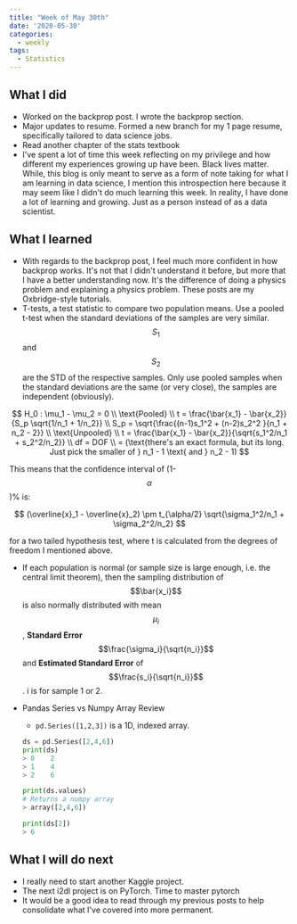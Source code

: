 ```yaml
---
title: "Week of May 30th"
date: '2020-05-30'
categories:
  - weekly
tags:
  - Statistics
---
```


## What I did

* Worked on the backprop post. I wrote the backprop section.
* Major updates to resume. Formed a new branch for my 1 page resume, specifically tailored to data science jobs.
* Read another chapter of the stats textbook
* I've spent a lot of time this week reflecting on my privilege and how different my experiences growing up have been. Black lives matter. While, this blog is only meant to serve as a form of note taking for what I am learning in data science, I mention this introspection here because it may seem like I didn't do much learning this week. In reality, I have done a lot of learning and growing. Just as a person instead of as a data scientist.

## What I learned

* With regards to the backprop post, I feel much more confident in how backprop works. It's not that I didn't understand it before, but more that I have a better understanding now. It's the difference of doing a physics problem and explaining a physics problem. These posts are my Oxbridge-style tutorials.
* T-tests, a test statistic to compare two population means. Use a pooled t-test when the standard deviations of the samples are very similar. $$S_1$$ and $$S_2$$ are the STD of the respective samples. Only use pooled samples when the standard deviations are the same (or very close), the samples are independent (obviously).

$$
H_0 : \mu_1 - \mu_2 = 0 \\
\text{Pooled} \\
t = \frac{\bar{x_1} - \bar{x_2}}{S_p \sqrt{1/n_1 + 1/n_2}} \\
S_p = \sqrt{\frac{(n-1)s_1^2 + (n-2)s_2^2 }{n_1 + n_2 - 2}} \\
\text{Unpooled} \\
t = \frac{\bar{x_1} - \bar{x_2}}{\sqrt{s_1^2/n_1 + s_2^2/n_2}} \\
df = DOF \\
= (\text{there's an exact formula, but its long. Just pick the smaller of } n_1 - 1 \text{ and } n_2 - 1)
$$

This means that the confidence interval of (1-$$\alpha$$)% is:

$$
(\overline{x}_1 - \overline{x}_2) \pm t_{\alpha/2} \sqrt{\sigma_1^2/n_1 + \sigma_2^2/n_2}
$$

for a two tailed hypothesis test, where t is calculated from the degrees of freedom I mentioned above.

* If each population is normal (or sample size is large enough, i.e. the central limit theorem), then the sampling distribution of $$\bar{x_i}$$ is also normally distributed with mean $$\mu_i$$, **Standard Error** $$\frac{\sigma_i}{\sqrt{n_i}}$$ and **Estimated Standard Error** of $$\frac{s_i}{\sqrt{n_i}}$$. i is for sample 1 or 2.

* Pandas Series vs Numpy Array Review
  * ``pd.Series([1,2,3])`` is a 1D, indexed array.
  
  ```python
  ds = pd.Series([2,4,6])
  print(ds)
  > 0    2
  > 1    4
  > 2    6

  print(ds.values)
  # Returns a numpy array
  > array([2,4,6])

  print(ds[2])
  > 6
  ```

## What I will do next

* I really need to start another Kaggle project.
* The next i2dl project is on PyTorch. Time to master pytorch
* It would be a good idea to read through my previous posts to help consolidate what I've covered into more permanent.

